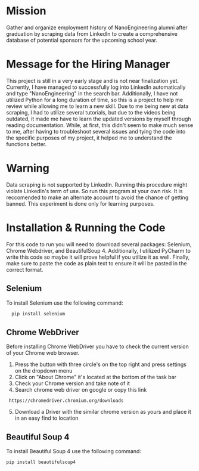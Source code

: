 # Mission
Gather and organize employment history of NanoEngineering alumni after graduation by scraping data from LinkedIn to create a comprehensive database of potential sponsors for the upcoming school year. 

# Message for the Hiring Manager
This project is still in a very early stage and is not near finalization yet. Currently, I have managed to successfully log into LinkedIn automatically and type "NanoEngineering" in the search bar. Additionally, I have not utilized Python for a long duration of time, so this is a project to help me review while allowing me to learn a new skill. Due to me being new at data scraping, I had to utilize several tutorials, but due to the videos being outdated, it made me have to learn the updated versions by myself through reading documentation. While, at first, this didn't seem to make much sense to me, after having to troubleshoot several issues and tying the code into the specific purposes of my project, it helped me to understand the functions better.

# Warning
Data scraping is not supported by LinkedIn. Running this procedure might violate LinkedIn's term of use. So run this program at your own risk. It is reccomended to make an alternate account to avoid the chance of getting banned. This experiment is done only for learning purposes.

# Installation & Running the Code
For this code to run you will need to download several packages: Selenium, Chrome Webdriver, and BeautifulSoup 4. Additionally, I utilized PyCharm to write this code so maybe it will prove helpful if you utilize it as well. Finally, make sure to paste the code as plain text to ensure it will be pasted in the correct format.

## Selenium

To install Selenium use the following command:
 ```bash
   pip install selenium
   ```
## Chrome WebDriver
Before installing Chrome WebDriver you have to check the current version of your Chrome web browser.
1. Press the button with three circle's on the top right and press settings on the dropdown menu
2. Click on "About Chrome" it's located at the bottom of the task bar
3. Check your Chrome version and take note of it
4. Search chrome web driver on google or copy this link
```
 https://chromedriver.chromium.org/downloads
   ```
5. Download a Driver with the similar chrome version as yours and place it in an easy find to location

## Beautiful Soup 4 
To install Beautiful Soup 4 use the following command:
 ```bash
 pip install beautifulsoup4
  ```
   
